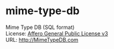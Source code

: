 mime-type-db
============

Mime Type DB (SQL format)<br>
License:  <a href="http://www.gnu.org/licenses/agpl.txt" target="_blank">Affero General Public License v3</a>
<br>
URL:  http://MimeTypeDB.com

